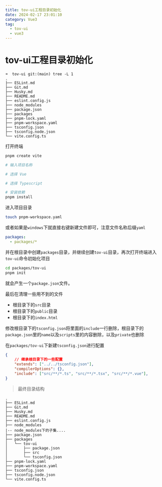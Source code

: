 ```yaml
---
title: tov-ui工程目录初始化
date: 2024-02-17 23:01:10
category: Vue3
tag:
  - tov-ui
  - vue3
---
```


# tov-ui工程目录初始化

```text
➜  tov-ui git:(main) tree -L 1
.
├── ESLint.md
├── Git.md
├── Husky.md
├── README.md
├── eslint.config.js
├── node_modules
├── package.json
├── packages
├── pnpm-lock.yaml
├── pnpm-workspace.yaml
├── tsconfig.json
├── tsconfig.node.json
└── vite.config.ts
```

打开终端

```bash
pnpm create vite

# 输入项目名称

# 选择 Vue

# 选择 Typescript

# 安装依赖
pnpm install
```

进入项目目录

```bash
touch pnpm-workspace.yaml
```

或者如果是`windows`下就直接右键新建文件即可，注意文件名称后缀`yaml`

```yaml
packages:
  - packages/*
```

并在根目录中创建`packages`目录，并继续创建`tov-ui`目录，再次打开终端进入`tov-ui`命令初始化项目

```bash
cd packages/tov-ui
pnpm init
```

就会产生一个`package.json`文件。

最后在清理一些用不到的文件

-   根目录下的`src`目录
-   根目录下的`public`目录
-   根目录下的`index.html`

修改根目录下的`tsconfig.json`将里面的`include`一行删除，根目录下的`package.json`里的`name`以及`scripts`里的内容删除，以及`private`也删除



在`packages/tov-ui`下新建`tsconfig.json`进行配置

```json
{
    // 继承根目录下的一些配置
    "extends": ["../../tsconfig.json"],
    "compilerOptions": {},
    "include": ["src/**/*.ts", "src/**/*.tsx", "src/**/*.vue"],
}
```

> 最终目录结构

```text
.
├── ESLint.md
├── Git.md
├── Husky.md
├── README.md
├── eslint.config.js
├── node_modules
|-- node_modules下的子集....
├── package.json
├── packages
│   └── tov-ui
│       ├── package.json
│       ├── src
│       └── tsconfig.json
├── pnpm-lock.yaml
├── pnpm-workspace.yaml
├── tsconfig.json
├── tsconfig.node.json
└── vite.config.ts
```